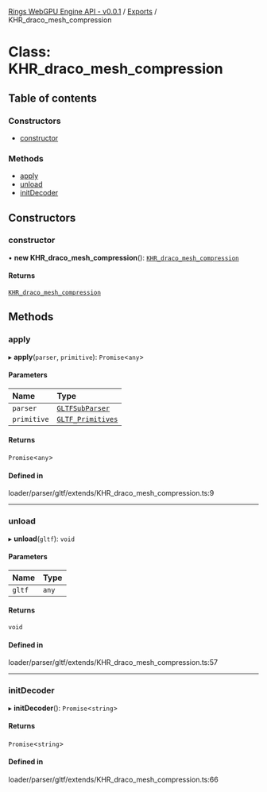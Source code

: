 [Rings WebGPU Engine API - v0.0.1](../README.md) / [Exports](../modules.md) / KHR\_draco\_mesh\_compression

# Class: KHR\_draco\_mesh\_compression

## Table of contents

### Constructors

- [constructor](KHR_draco_mesh_compression.md#constructor)

### Methods

- [apply](KHR_draco_mesh_compression.md#apply)
- [unload](KHR_draco_mesh_compression.md#unload)
- [initDecoder](KHR_draco_mesh_compression.md#initdecoder)

## Constructors

### constructor

• **new KHR_draco_mesh_compression**(): [`KHR_draco_mesh_compression`](KHR_draco_mesh_compression.md)

#### Returns

[`KHR_draco_mesh_compression`](KHR_draco_mesh_compression.md)

## Methods

### apply

▸ **apply**(`parser`, `primitive`): `Promise`\<`any`\>

#### Parameters

| Name | Type |
| :------ | :------ |
| `parser` | [`GLTFSubParser`](GLTFSubParser.md) |
| `primitive` | [`GLTF_Primitives`](GLTF_Primitives.md) |

#### Returns

`Promise`\<`any`\>

#### Defined in

loader/parser/gltf/extends/KHR_draco_mesh_compression.ts:9

___

### unload

▸ **unload**(`gltf`): `void`

#### Parameters

| Name | Type |
| :------ | :------ |
| `gltf` | `any` |

#### Returns

`void`

#### Defined in

loader/parser/gltf/extends/KHR_draco_mesh_compression.ts:57

___

### initDecoder

▸ **initDecoder**(): `Promise`\<`string`\>

#### Returns

`Promise`\<`string`\>

#### Defined in

loader/parser/gltf/extends/KHR_draco_mesh_compression.ts:66
